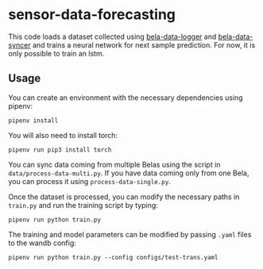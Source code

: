 # sensor-data-forecasting
This code loads a dataset collected using [bela-data-logger](https://github.com/pelinski/bela-data-logger) and [bela-data-syncer](https://github.com/pelinski/bela-data-syncer) and trains a neural network for next sample prediction. For now, it is only possible to train an lstm. 


## Usage
You can create an environment with the necessary dependencies using pipenv:
```
pipenv install
```
You will also need to install torch:
```
pipenv run pip3 install torch
```
You can sync data coming from multiple Belas using the script in `data/process-data-multi.py`. If you have data coming only from one Bela, you can process it using `process-data-single.py`.

Once the dataset is processed, you can modify the necessary paths in `train.py` and run the training script by typing:
```
pipenv run python train.py
```
The training and model parameters can be modified by passing `.yaml` files to the wandb config:
```
pipenv run python train.py --config configs/test-trans.yaml
```